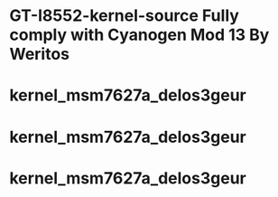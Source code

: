 GT-I8552-kernel-source Fully comply with Cyanogen Mod 13 
By Weritos
======================
# kernel_msm7627a_delos3geur
# kernel_msm7627a_delos3geur
# kernel_msm7627a_delos3geur
